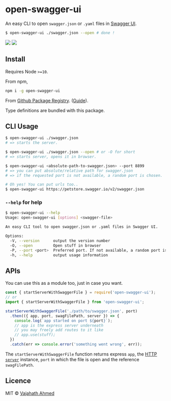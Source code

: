 # open-swagger-ui

An easy CLI to open `swagger.json` or `.yaml` files in [Swagger UI](https://swagger.io/tools/swagger-ui/).

```bash
$ open-swagger-ui ./swagger.json --open # done !
```

![](https://github.com/vajahath/open-swagger-ui/workflows/Build/badge.svg) [![](https://img.shields.io/badge/TypeScript-Ready-blue.svg)](https://www.typescriptlang.org/)

## Install

Requires Node `>=10`.

From npm,

```sh
npm i -g open-swagger-ui
```

From [Github Package Registry](https://github.com/vajahath/open-swagger-ui/packages). ([Guide](https://help.github.com/en/github/managing-packages-with-github-packages/configuring-npm-for-use-with-github-packages)).

Type definitions are bundled with this package.

## CLI Usage

```bash
$ open-swagger-ui ./swagger.json
# => starts the server.

$ open-swagger-ui ./swagger.json --open # or -O for short
# => starts server, opens it in browser.

$ open-swagger-ui <absolute-path-to-swagger.json> --port 8899
# => you can put absolute/relative path for swagger.json
# => if the requested port is not available, a random port is chosen.

# Oh yes! You can put urls too..
$ open-swagger-ui https://petstore.swagger.io/v2/swagger.json
```

### `--help` for help

```bash
$ open-swagger-ui --help
Usage: open-swagger-ui [options] <swagger-file>

An easy CLI tool to open swagger.json or .yaml files in Swagger UI.

Options:
  -V, --version      output the version number
  -O, --open         Open stuff in browser
  -P, --port <port>  Preferred port. If not available, a random port is selected
  -h, --help         output usage information
```

## APIs

You can use this as a module too, just in case you want.

```ts
const { startServerWithSwaggerFile } = require('open-swagger-ui');
// or
import { startServerWithSwaggerFile } from 'open-swagger-ui';

startServerWithSwaggerFile('./path/to/swagger.json', port)
  .then(({ app, port, swagFilePath, server }) => {
    console.log(`app started on port ${port}`);
    // app is the express server underneath
    // you may freely add routes to it like
    // app.use(stuff);
  })
  .catch(err => console.error('something went wrong', err));
```

The `startServerWithSwaggerFile` function returns express `app`, the [HTTP `server`](https://nodejs.org/dist/latest-v13.x/docs/api/http.html#http_class_http_server) instance, `port` in which the file is open and the reference `swagFilePath`.

## Licence

MIT &copy; [Vajahath Ahmed](https://twitter.com/vajahath7)
